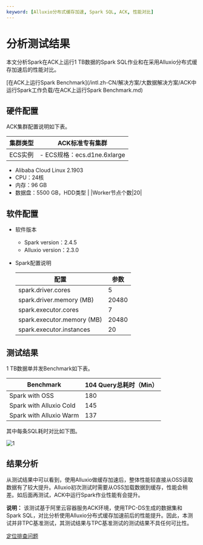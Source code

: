 ```yaml
---
keyword: [Alluxio分布式缓存加速, Spark SQL, ACK, 性能对比]
---
```


# 分析测试结果

本文分析Spark在ACK上运行1 TB数据的Spark SQL作业和在采用Alluxio分布式缓存加速后的性能对比。

[在ACK上运行Spark Benchmark](/intl.zh-CN/解决方案/大数据解决方案/ACK中运行Spark工作负载/在ACK上运行Spark Benchmark.md)

## 硬件配置

ACK集群配置说明如下表。

|集群类型|ACK标准专有集群|
|----|---------|
|ECS实例|-   ECS规格：ecs.d1ne.6xlarge
-   Alibaba Cloud Linux 2.1903
-   CPU：24核
-   内存：96 GB
-   数据盘：5500 GB，HDD类型 |
|Worker节点个数|20|

## 软件配置

-   软件版本
    -   Spark version：2.4.5
    -   Alluxio version：2.3.0
-   Spark配置说明

    |配置|参数|
    |--|--|
    |spark.driver.cores|5|
    |spark.driver.memory \(MB\)|20480|
    |spark.executor.cores|7|
    |spark.executor.memory \(MB\)|20480|
    |spark.executor.instances|20|


## 测试结果

1 TB数据单并发Benchmark如下表。

|Benchmark|104 Query总耗时（Min）|
|---------|-----------------|
|Spark with OSS|180|
|Spark with Alluxio Cold|145|
|Spark with Alluxio Warm|137|

其中每条SQL耗时对比如下图。

![1](https://help-static-aliyun-doc.aliyuncs.com/assets/img/zh-CN/2804359951/p161690.jpeg)

## 结果分析

从测试结果中可以看到，使用Alluxio做缓存加速后，整体性能较直接从OSS读取数据有了较大提升。Alluxio初次测试时需要从OSS加载数据到缓存，性能会稍差。如后面再测试，ACK中运行Spark作业性能有会提升。

**说明：** 该测试基于阿里云容器服务ACK环境，使用TPC-DS生成的数据集和Spark SQL，对比分析使用Alluxio分布式缓存加速前后的性能提升。因此，本测试并非TPC基准测试，其测试结果与TPC基准测试的测试结果不具任何可比性。

[定位排查问题](/intl.zh-CN/解决方案/大数据解决方案/ACK中运行Spark工作负载/定位排查问题.md)

